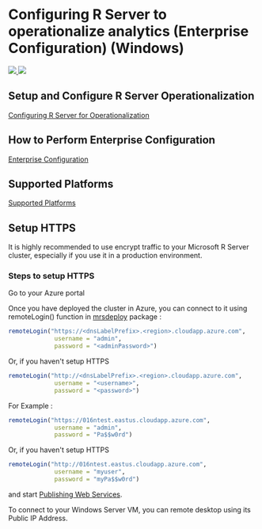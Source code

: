 # Configuring R Server to operationalize analytics (Enterprise Configuration) (Windows)

<a href="https://portal.azure.com/#create/Microsoft.Template/uri/https%3A%2F%2Fraw.githubusercontent.com%2FMicrosoft%2Fmicrosoft-r%2Fmaster%2Frserver-arm-templates%2Fenterprise-configuration%2Fwindows%2Fazuredeploy.json" target="_blank">
    <img src="http://azuredeploy.net/deploybutton.png" />
</a>
<a href="http://armviz.io/#/?load=https%3A%2F%2Fraw.githubusercontent.com%2FMicrosoft%2Fmicrosoft-r%2Fmaster%2Frserver-arm-templates%2Fenterprise-configuration%2Fwindows%2Fazuredeploy.json" target="_blank">
    <img src="http://armviz.io/visualizebutton.png"/>
</a>



## Setup and Configure R Server Operationalization 
[Configuring R Server for Operationalization](https://msdn.microsoft.com/en-us/microsoft-r/operationalize/configuration-initial)


## How to Perform Enterprise Configuration
[Enterprise Configuration](https://msdn.microsoft.com/en-us/microsoft-r/operationalize/configure-enterprise)


## Supported Platforms
[Supported Platforms](https://msdn.microsoft.com/en-us/microsoft-r/operationalize/configuration-initial?#supported-platforms) 


## Setup HTTPS
It is highly recommended to use encrypt traffic to your Microsoft R Server cluster, especially if you use it in a production environment.

### Steps to setup HTTPS
Go to your Azure portal




Once you have deployed the cluster in Azure, you can connect to it using remoteLogin() function in [mrsdeploy](https://msdn.microsoft.com/en-us/microsoft-r/mrsdeploy/mrsdeploy) package : 


```R
remoteLogin("https://<dnsLabelPrefix>.<region>.cloudapp.azure.com",
             username = "admin",
             password = "<adminPassword>")
```

Or, if you haven't setup HTTPS

```R
remoteLogin("http://<dnsLabelPrefix>.<region>.cloudapp.azure.com",
             username = "<username>",
             password = "<password>")
```



For Example : 

```R
remoteLogin("https://016ntest.eastus.cloudapp.azure.com",
             username = "admin",
             password = "Pa$$w0rd")
```

Or, if you haven't setup HTTPS

```R
remoteLogin("http://016ntest.eastus.cloudapp.azure.com",
             username = "myuser",
             password = "myPa$$w0rd")
```


and start [Publishing Web Services](https://msdn.microsoft.com/en-us/microsoft-r/operationalize/data-scientist-manage-services).

To connect to your Windows Server VM, you can remote desktop using its Public IP Address. 